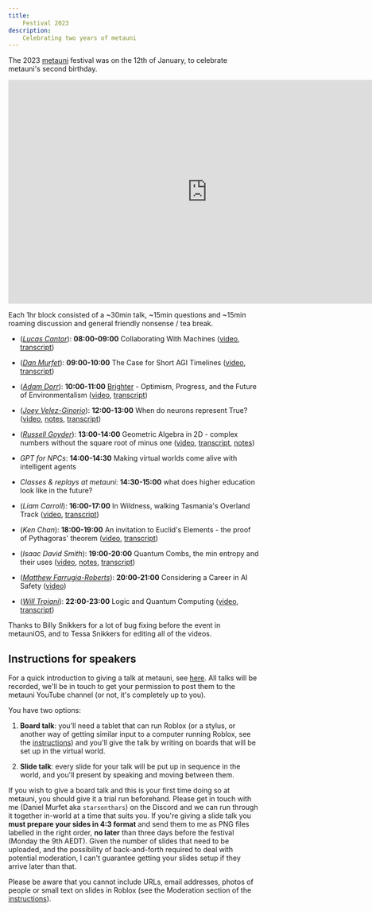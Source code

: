 ```yaml
---
title:
    Festival 2023
description:
    Celebrating two years of metauni
---
```


The 2023 [metauni](https://www.metauni.org) festival was on the 12th of January, to celebrate metauni's second birthday.

<p align="center">
<iframe width="800" height="450" src="https://www.youtube.com/embed/07M89R-AExw" title="YouTube video player" frameborder="0" allow="accelerometer; autoplay; clipboard-write; encrypted-media; gyroscope; picture-in-picture" allowfullscreen></iframe>
</p>

Each 1hr block consisted of a ~30min talk, ~15min questions and ~15min roaming discussion and general friendly nonsense / tea break.

* (*[Lucas Cantor](https://www.lucascantormusic.com)*): **08:00-09:00** Collaborating With Machines ([video](https://youtu.be/EMPj9ch33gE), [transcript](https://metauniservice.com/transcript?videoID=EMPj9ch33gE))
* (*[Dan Murfet](http://therisingsea.org)*): **09:00-10:00** The Case for Short AGI Timelines ([video](https://youtu.be/CJ1DUtpiYqI), [transcript](https://metauniservice.com/transcript?videoID=CJ1DUtpiYqI))
* (*[Adam Dorr](https://adamdorr.com)*): **10:00-11:00** [Brighter](https://a.co/d/aNprf06) - Optimism, Progress, and the Future of Environmentalism ([video](https://youtu.be/JzT5LntIv_E), [transcript](https://metauniservice.com/transcript?videoID=JzT5LntIv_E))
* (*[Joey Velez-Ginorio](https://www.seas.upenn.edu/~joeyv/)*): **12:00-13:00** When do neurons represent True? ([video](https://youtu.be/ibjtIGxtTwU), [notes](http://www.therisingsea.org/notes/festival2023/festival2023-joeyvelezginorio.pdf), [transcript](https://metauniservice.com/transcript?videoID=ibjtIGxtTwU))
* (*[Russell Goyder](https://www.linkedin.com/in/russell-goyder/)*): **13:00-14:00** Geometric Algebra in 2D - complex numbers without the square root of minus one ([video](https://youtu.be/PDyzWFsAtUU), [transcript](https://metauniservice.com/transcript?videoID=PDyzWFsAtUU), [notes](https://github.com/russellgoyder/handwritten-notes/blob/main/Geometric%20Algebra%20-%20Complex%20Numbers%20Without%20The%20Square%20Root%20Of%20Minus%20One%20-%20Russell%20Goyder%20-%20metauni%20-%20Jan%202023.pdf))

* *GPT for NPCs*: **14:00-14:30** Making virtual worlds come alive with intelligent agents
* *Classes & replays at metauni*: **14:30-15:00** what does higher education look like in the future?

* (*Liam Carroll*): **16:00-17:00** In Wildness, walking Tasmania's Overland Track ([video](https://youtu.be/b551xqu54Zk), [transcript](https://metauniservice.com/transcript?videoID=b551xqu54Zk))
* (*Ken Chan*): **18:00-19:00** An invitation to Euclid's Elements - the proof of Pythagoras' theorem ([video](https://youtu.be/tI8AKSjl_1Y), [transcript](https://metauniservice.com/transcript?videoID=tI8AKSjl_1Y))
* (*Isaac David Smith*): **19:00-20:00** Quantum Combs, the min entropy and their uses ([video](https://youtu.be/6pbedwGH2AM), [notes](http://www.therisingsea.org/notes/festival2023/festival2023-isaacsmith.pdf), [transcript](https://metauniservice.com/transcript?videoID=6pbedwGH2AM))
* (*[Matthew Farrugia-Roberts](https://far.in.net)*): **20:00-21:00** Considering a Career in AI Safety ([video](https://youtu.be/G5tyKpG20Wc))
* (*[Will Troiani](https://williamtroiani.github.io)*): **22:00-23:00** Logic and Quantum Computing ([video](https://youtu.be/JMmR7iwmkK4), [transcript](https://metauniservice.com/transcript?videoID=JMmR7iwmkK4))

Thanks to Billy Snikkers for a lot of bug fixing before the event in metauniOS, and to Tessa Snikkers for editing all of the videos.

<!--<p align="center">
<img src="https://user-images.githubusercontent.com/320329/201472401-d4fa2fc7-e83d-4958-9585-a1f8c5f96948.png">
</p>-->

## Instructions for speakers

For a quick introduction to giving a talk at metauni, see [here](https://metauni.org/posts/instructions/instructions-admin). All talks will be recorded, we'll be in touch to get your permission to post them to the metauni YouTube channel (or not, it's completely up to you).

You have two options:

1. **Board talk**: you'll need a tablet that can run Roblox (or a stylus, or another way of getting similar input to a computer running Roblox, see the [instructions](https://metauni.org/posts/instructions/instructions)) and you'll give the talk by writing on boards that will be set up in the virtual world.

2. **Slide talk**: every slide for your talk will be put up in sequence in the world, and you'll present by speaking and moving between them.

If you wish to give a board talk and this is your first time doing so at metauni, you should give it a trial run beforehand. Please get in touch with me (Daniel Murfet aka `starsonthars`) on the Discord and we can run through it together in-world at a time that suits you. If you're giving a slide talk you **must prepare your sides in 4:3 format** and send them to me as PNG files labelled in the right order, **no later** than three days before the festival (Monday the 9th AEDT). Given the number of slides that need to be uploaded, and the possibility of back-and-forth required to deal with potential moderation, I can't guarantee getting your slides setup if they arrive later than that.

Please be aware that you cannot include URLs, email addresses, photos of people or small text on slides in Roblox (see the Moderation section of the [instructions](https://metauni.org/posts/instructions/instructions-admin)).
